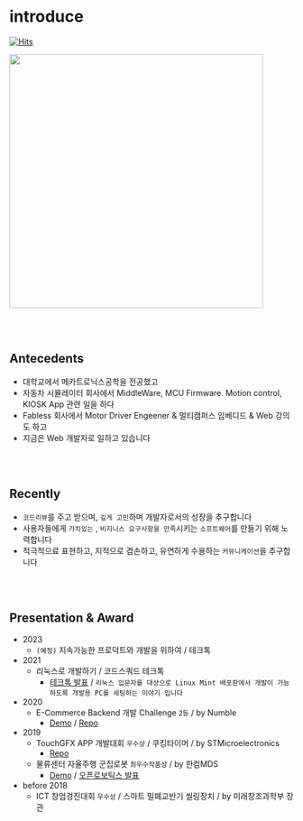 # introduce

[![Hits](https://hits.seeyoufarm.com/api/count/incr/badge.svg?url=https%3A%2F%2Fgithub.com%2Fd-h-k&count_bg=%2379C83D&title_bg=%23555555&icon=&icon_color=%23E7E7E7&title=hits&edge_flat=false)](https://hits.seeyoufarm.com)

<img src="https://user-images.githubusercontent.com/31065684/243382223-b6db21de-1424-4fc2-9cc5-72c15537f688.jpeg"  width="450" />

<!----
여기까지 들어와서 이 글을 보시는 분들을 위해서 솔직히 말씀드리면요! 펌웨어는 다 개발했는데, 제 기준에 합격하지 못해서 , 이 PCB 비지니스카드 프로젝트는 싹다 드롭하고 처음부터 다시 개발하고 있습니다.
V0 - (사진속의 버전) 얼마나 예쁘게 뽑을수 있을지 POC) : 라즈베리파이 PICO (MCU) 사용, 2인치 OLED 모듈 사용 SPI 통신방식
V1 - (진행중인거) 반도체 수급 대란때문에 구하지 못했던 라즈베리파이 제로2W (리눅스 들어가는거) + 0.96 인치 OLED 디스플레이 I2C 통신방식 + 네오픽셀
   : 왜 진행을 안하고 있냐면요? 
      - 반도체 수급대란 때문에 라즈베리파이가 생산이 안되서 못만들었는데요, 2W 는 원래 1.5만원이 정가인데 아직 소량생산중이라서 20만원에 팔리고 있어서 정상가로 돌아올때까지 기다리고 있고요
      - 회사일이 너무 힘들고 바빠서 못하고 있어요 ㅠㅠ.. 집에 들어오면 맨날 열한시인데 저도 살아야죠 ㅠㅠ....
변명을 늘어놓자면.. 사실 회사에서의 일은 수단과 방법을 가리지 않고 기한내에 끝내고 퀄리티보다는 데드라인 준수와 기능추가가.. 어쩔수없이 중요하잖아요..? 
근데 개인프로젝트에서 만큼은 제가 하고싶은데로 장잉정신? 장인정신을 한껏 부려서 제가 원하는 퀄리티로 프로덕트를 만들때까지 계속 도전해보고 싶습니다..!
v1 phase 에서 퀄리티가 만족스럽다면?? 만들어드릴 분들 >> 호눅스-포비-누나-지석수석
--->

<br><br>

## Antecedents

- 대학교에서 메카트로닉스공학을 전공했고
- 자동차 시뮬레이터 회사에서 MiddleWare, MCU Firmware. Motion control, KIOSK App  관련 일을 하다
- Fabless 회사에서 Motor Driver Engeener & 멀티캠퍼스 임베디드 & Web 강의도 하고
- 지금은 Web 개발자로 일하고 있습니다

<br><br>

## Recently
- `코드리뷰`를 주고 받으며, `깊게 고민`하며 개발자로서의 성장을 추구합니다
- 사용자들에게 `가치있는` , `비지니스 요구사항을 만족`시키는 `소프트웨어`를 만들기 위해 노력합니다
- 적극적으료 표현하고, 지적으로 겸손하고, 유연하게 수용하는 `커뮤니케이션`을 추구합니다
<!----
- 주도적적으로 참여할수 있고. Risk management 가 가능한 상황을 선호합니다

## 소개페이지
 - 1기 Embedded 포트폴리오 : [링크](https://drive.google.com/file/d/1yWhjpOxE_PQiotUmvXz2FPlcVaDWf8AC/view?usp=sharing) 
- 저를 소개합니다 : https://d-h-k.github.io
- 개발 블로그 : https://velog.io/@d-h-k
<br><br><br>
--->

<!---
## Tech

- 언어
  - [Java](https://github.com/d-h-k/Java_Playground) , 
  - [JavaScript](https://github.com/d-h-k/_Playground)
  - [Rust](https://github.com/d-h-k/_Playground)
- 웹 프레임워크
  - [Spring](https://github.com/d-h-k/Spring_PlayGround)
  - [Vue](https://github.com/d-h-k/_Playground)
  - [React](https://github.com/d-h-k/_Playground)
  - [Ktor](https://github.com/d-h-k/_Playground)
- 이외  
  - [Database](https://github.com/d-h-k/Database_Playground), 
  - [miscellaneous](https://github.com/d-h-k/_Playground)
--->

  <!---
  <img src="https://img.shields.io/badge/MongoDB-47A248?style=flat-square&logo=MongoDB&logoColor=white"/></a> &nbsp 
  <img src="https://img.shields.io/badge/C++-00599C?style=flat-square&logo=C%2B%2B&logoColor=white"/></a>&nbsp
  <img src="https://img.shields.io/badge/Vim-019733?style=flat-square&logo=Vim&logoColor=white"/></a>&nbsp
  <img src="https://user-images.githubusercontent.com/31065684/132935622-368a3869-3232-4889-83bb-ec694b4cc5c9.png" height=20/></a>&nbsp
  --->  
 
<br><br>

## Presentation & Award
- 2023
  - `(예정)` 지속가능한 프로덕트와 개발을 위하여 / 테크톡
- 2021 
  - 리눅스로 개발하기 / 코드스쿼드 테크톡
    - [테크톡 발표](https://youtu.be/mPrmi0vrlQM) / `리눅스 입문자를 대상으로 Linux Mint 배포판에서 개발이 가능하도록 개발용 PC를 세팅하는 이야기 입니다`
- 2020 
  - E-Commerce Backend 개발 Challenge `2등` / by Numble
    - [Demo](https://youtu.be/dDeGkstXIM4) / [Repo](https://github.com/d-h-k/just-board)
- 2019
  - TouchGFX APP 개발대회 `우수상` / 쿠킹타이머 / by STMicroelectronics
    - [Repo](https://github.com/d-h-k/STM32F7508) 
  - 물류센터 자율주행 군집로봇 `최우수작품상` / by 한컴MDS
    - [Demo](https://youtu.be/grBtP7XDKew)  / [오픈로보틱스 발표](https://youtu.be/XcbJECUckB8) 
- before 2018
  - ICT 창업경진대회 `우수상` / 스마트 밀폐교반기 씰링장치 / by 미래창조과학부 장관

<br><br><br>






<br><br><br><br>
<!---- 1th Ebd 포트폴리오 : (비공개) 
<p align="left"><img align="center" width="375" src="h" alt="d-h-k" />
<br><p/>  
  
  &nbsp;
&nbsp;
--->

<!---
<p align="left"><img align="center" height="175" src="https://github-readme-stats.vercel.app/api/top-langs/?username=d-h-k&layout=compact" /><br><p/>

 [링크](https://drive.google.com/file/d/1yWhjpOxE_PQiotUmvXz2FPlcVaDWf8AC/view?usp=sharing) 

[![Solved.ac
프로필](http://mazassumnida.wtf/api/mini/generate_badge?boj=kdog1503)](https://github.com/mazassumnida/mazassumnida)


<br>

[![Solved.ac
프로필](http://mazassumnida.wtf/api/v2/generate_badge?boj=kdog1503)](https://solved.ac/kdog1503)

--->
<!---
df

[![Solved.ac
프로필](http://mazassumnida.wtf/api/generate_badge?boj=kdog1503)](https://solved.ac/kdog1503)


<br><br>

<p align="center"><img align="center" height="15" src="http://mazassumnida.wtf/api/mini/generate_badge?boj=kdog1503&show_icons=true" alt="d-h-k" /><p/>
<p align="center"><img align="center" height="15" src="http://mazassumnida.wtf/api/mini/generate_badge?boj=kdog1503&show_icons=true" alt="d-h-k" /><p/>

<p align="left"><img align="center" width="350" src="http://mazassumnida.wtf/api/generate_badge?boj=kdog1503" />&nbsp;
&nbsp;<p/>

<p align="left"><img align="center" width="350" src="http://mazassumnida.wtf/api/generate_badge?boj=kdog1503" />&nbsp;
&nbsp;<p/>

<p align="center"><img align="center" height="15" src="http://@@@" alt="d-h-k" /><p/>



[![Solved.ac
프로필](http://mazassumnida.wtf/api/v2/generate_badge?boj=kdog1503)](https://solved.ac/kdog1503)
--->

